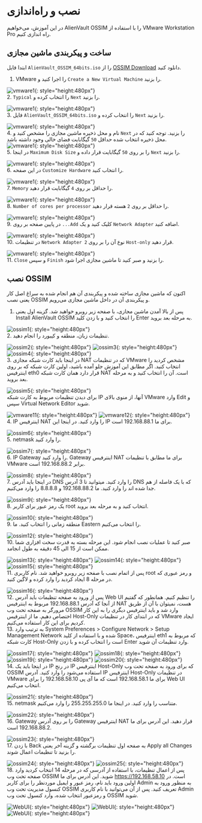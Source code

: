 # نصب و راه‌اندازی

در این آموزش، می‌خواهیم AlienVault OSSIM را با استفاده از VMware Workstation Pro راه اندازی کنیم.

## ساخت و پیکربندی ماشین مجازی

ابتدا فایل `AlienVault_OSSIM_64bits.iso` را از [OSSIM Download](https://cybersecurity.att.com/products/ossim/download) دانلود کنید.

1. VMware را اجرا کنید و `Create a New Virtual Machine` را بزنید.  

![vmware1](assets/vmware1.png){: style="height:480px"}  
2. `Typical` را انتخاب کرده و `Next` را بزنید.

![vmware1](assets/vmware2.png){: style="height:480px"}  
3. فایل `AlienVault_OSSIM_64bits.iso` را انتخاب کرده و `Next` را بزنید.  

![vmware1](assets/vmware3.png){: style="height:480px"}  
4. نام و محل ذخیره ماشین مجازی را مشخص کنید و `Next` را بزنید. توجه کنید که در محل ذخیره انتخاب شده حداقل `50` گیگابایت فضای خالی وجود داشته باشد.  
![vmware1](assets/vmware4.png){: style="height:480px"}  
5. در اینجا `Maximum Disk Size` را بر روی `50` گیگابایت قرار داده و `Next` را بزنید.  

![vmware1](assets/vmware5.png){: style="height:480px"}  
6. در این صفحه `Customize Hardware` را انتخاب کنید.  

![vmware1](assets/vmware6.png){: style="height:480px"}  
7. `Memory` را حداقل بر روی `4` گیگابایت قرار دهید.  

![vmware1](assets/vmware7.png){: style="height:480px"}  
8. `Number of cores per processor` را حداقل بر روی `2` هسته قرار دهید.  

![vmware1](assets/vmware8.png){: style="height:480px"}  
9. در پایین صفحه بر روی `...Add` کلیک کنید و یک `Network Adapter` اضافه کنید.  

![vmware1](assets/vmware9.png){: style="height:480px"}  
10. در تنظیمات `Network Adapter 2` نوع آن را بر روی `Host-only` قرار دهید.  

![vmware1](assets/vmware10.png){: style="height:480px"}  
11. `Close` و سپس `Finish` را بزنید و صبر کنید تا ماشین مجازی اجرا شود.  

## نصب OSSIM

اکنون که ماشین مجازی ساخته شده و پیکربندی آن هم انجام شده به سراغ اصل کار یعنی نصب OSSIM و پیکربندی آن در داخل ماشین مجازی می‌رویم.

1. پس از بالا آمدن ماشین مجازی، با صفحه زیر روبرو خواهید شد. گزینه اول یعنی Install AlienVault OSSIM را انتخاب کنید و با زدن کلید Enter به مرحله بعد بروید.  

![ossim1](assets/OSSIM1.png){: style="height:480px"}  
2. تنظیمات زبان، منطقه و کیبورد را انجام دهید.  

![ossim2](assets/OSSIM2.png){: style="height:480px"}
![ossim3](assets/OSSIM3.png){: style="height:480px"}
![ossim4](assets/OSSIM4.png){: style="height:480px"}  
3. در اینجا باید کارت شبکه مجازی NAT که در تنظیمات VMware مشخص کردید را انتخاب کنید. اگر مطابق این آموزش جلو آمده باشید، اولین کارت شبکه که بر روی اینترفیس eth0 قرار دارد همان کارت شبکه NAT است. آن را انتخاب کنید و به مرحله بعد بروید.  

![ossim5](assets/OSSIM5.png){: style="height:480px"}  
برای دیدن تنظیمات مربوط به کارت شبکه IP آنها، از منوی بالای VMware  وارد Edit و سپس Virtual Network Editor شوید.  

![vmware11](assets/vmware11.png){: style="height:480px"}
![vmware12](assets/vmware12.png){: style="height:480px"}  
4. IP اینترفیس NAT را وارد کنید. در اینجا این IP برای ما 192.168.88.1 است.  

![ossim6](assets/OSSIM6.png){: style="height:480px"}  
5. netmask را وارد کنید.  

![ossim7](assets/OSSIM7.png){: style="height:480px"}  
6. IP Gateway را وارد کنید. Gateway اینترفیس NAT برای ما مطابق با تنظیمات VMware برابر 192.168.88.2 است.  

![ossim8](assets/OSSIM8.png){: style="height:480px"}  
7. در اینجا باید آدرس DNS را وارد کنید. میتوانید تا 3 آدرس DNS که با یک فاصله از هم جدا شده اند را وارد کنید. ما 192.168.88.2 و 8.8.8.8 را وارد می‌کنیم.  

![ossim9](assets/OSSIM9.png){: style="height:480px"}  
8. یک رمز عبور برای کاربر root انتخاب کنید و به مرحله بعد بروید.  

![ossim10](assets/OSSIM10.png){: style="height:480px"}  
9. منطقه زمانی را انتخاب کنید. ما Eastern را انتخاب می‌کنیم.  

![ossim12](assets/OSSIM12.png){: style="height:480px"}  
10. صبر کنید تا عملیات نصب انجام شود. این مرحله بسته به قدرت سخت افزاری شما ممکن است از 15 الی 45 دقیقه به طول انجامد.  

![ossim13](assets/OSSIM13.png){: style="height:480px"}
![ossim14](assets/OSSIM14.png){: style="height:480px"}
![ossim15](assets/OSSIM15.png){: style="height:480px"}  
11. پس از اتمام نصب با صفحه زیر روبرو خواهید شد. نام کاربری root و رمز عبوری که در مرحله 8 ایجاد کردید را وارد کرده و لاگین کنید.  

![ossim16](assets/OSSIM16.png){: style="height:480px"}  
12. پس از ورود به صفحه تنظیمات باید آدرس Web UI را تنظیم کنیم. همانطور که گفتیم از آنجا که آدرس 192.168.88.1 مربوط به اینترفیس NAT هست، نمیتوان با آن از طریق مرورگر به صفحه تحت وب OSSIM وارد شد و باید اینترفیس دیگری را به این کار اختصاص دهیم. ما از اینترفیس Host-Only که در ابتدای کار در تنظیمات VMware ایجاد کردیم برای این کار استفاده می‌کنیم.  
13. به ترتیب وارد System Preferences > Configure Network > Setup Management Network شده و با استفاده از کلید Space، اینترفیس eth1 که مربوط به کارت شبکه Host-Only است را انتخاب کرده و با زدن Enter وارد تنظیمات آن شوید.  

![ossim17](assets/OSSIM17.png){: style="height:480px"}
![ossim18](assets/OSSIM18.png){: style="height:480px"}
![ossim19](assets/OSSIM19.png){: style="height:480px"}
![ossim20](assets/OSSIM20.png){: style="height:480px"}  
14. در اینجا باید یک IP در رنج IP اینترفیس Host-Only که برای ورود به صفحه تحت وب OSSIM استفاده می‌شود را وارد کنید. آدرس IP اینترفیس Host-Only در تنظیمات VMware برای ما 192.168.58.1 است که ما آی پی 192.168.58.10 را برای Web UI انتخاب می‌کنیم.  

![ossim21](assets/OSSIM21.png){: style="height:480px"}  
15. netmask متناسب را وارد کنید. در اینجا ما 255.255.255.0 را وارد می‌کنیم.  

![ossim22](assets/OSSIM22.png){: style="height:480px"}  
16. Gateway را بر روی آدرس Gateway اینترفیس NAT قرار دهید. این آدرس برای ما 192.168.88.2 است.  

![ossim23](assets/OSSIM23.png){: style="height:480px"}  
17. با زدن Back به صفحه اول تنظیمات برگشته و گزینه آخر یعنی Apply all Changes را بزنید تا تنظیمات اعمال شوند.  

![ossim24](assets/OSSIM24.png){: style="height:480px"}
![ossim25](assets/OSSIM25.png){: style="height:480px"}  
18. پس از اعمال تنظیمات، با استفاده از آدرسی که در مرحله 14 انتخاب کردید وارد صفحه تحت وب OSSIM شوید. این آدرس برای ما https://192.168.58.10 است. در اولین ورود باید نام، رمز عبور و ایمیل موردنظر را برای کاربر Admin به منظور ورود به کنسول مدیریت تحت وب OSSIM تعریف کنید. پس از آن می‌توانید با نام کاربری Admin و رمزعبور انتخاب شده، وارد کنسول تحت وب OSSIM شوید.

![WebUI](assets/WebUI.png){: style="height:480px"}
![WebUI](assets/WebUI2.png){: style="height:480px"}
![WebUI](assets/WebUI3.png){: style="height:480px"}
